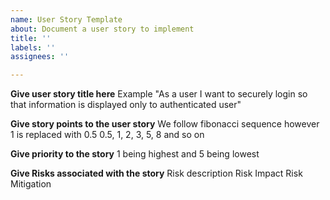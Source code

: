 ```yaml
---
name: User Story Template
about: Document a user story to implement
title: ''
labels: ''
assignees: ''

---
```


**Give user story title here**
Example "As a user I want to securely login so that information is displayed only to authenticated user"

**Give story points to the user story**
We follow fibonacci sequence however 1 is replaced with 0.5
0.5, 1, 2, 3, 5, 8 and so on

**Give priority to the story**
1 being highest and 5 being lowest

**Give Risks associated with the story**
Risk description
Risk Impact
Risk Mitigation
